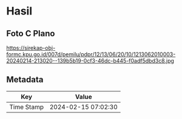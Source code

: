 # Hasil

## Foto C Plano

https://sirekap-obj-formc.kpu.go.id/007d/pemilu/pdpr/12/13/06/20/10/1213062010003-20240214-213020--139b5b19-0cf3-46dc-b445-f0adf5dbd3c8.jpg


## Metadata

| Key        | Value               |
| ---------- | ------------------- |
| Time Stamp | 2024-02-15 07:02:30 |



